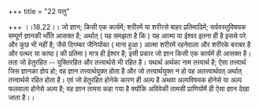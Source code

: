 +++
title = "22 यत्तु"

+++
।।18.22।। जो ज्ञान; किसी एक कार्यमें; शरीरमें या शरीरसे बाहर
प्रतिमादिमें; सर्ववस्तुविषयक सम्पूर्ण ज्ञानकी भाँति आसक्त है; अर्थात् (
यह समझता है कि ) यह आत्मा या ईश्वर इतना ही है इससे परे और कुछ भी नहीं
है; जैसे दिगम्बर जैनियोंका ( माना हुआ ) आत्मा शरीरमें रहनेवाला और शरीरके
बराबर है और पत्थर या काष्ठ ( की प्रतिमा ) मात्र ही ईश्वर है; इसी प्रकार
जो ज्ञान किसी एक कार्यमें ही आसक्त है। तता जो हेतुरहित -- युक्तिरहित और
तत्त्वार्थसे भी रहित है। यथार्थ अर्थका नाम तत्त्वार्थ है; ऐसा तत्त्वार्थ
जिस ज्ञानका ज्ञेय हो; वह ज्ञान तत्त्वार्थयुक्त होता है और जो
तत्त्वार्थयुक्त न हो वह अतत्त्वार्थवत् अर्थात् तत्त्वार्थसे रहित होता
है। एवं जो हेतुरहित होनेके कारण ही अल्प है अथवा अल्पविषयक होनेसे या अल्प
फलवाला होनेसे अल्प है; वह ज्ञान तामस कहा गया है क्योंकि अविवेकी तामसी
प्राणियोंमें ही ऐसा ज्ञान देखा जाता है।।
